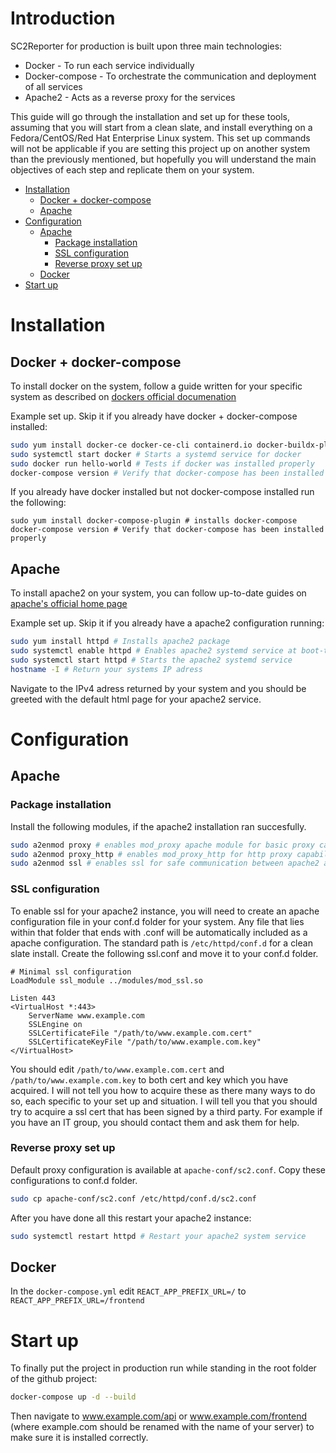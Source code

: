 # Introduction  <!-- omit in toc -->
SC2Reporter for production is built upon three main technologies:
* Docker - To run each service individually
* Docker-compose - To orchestrate the communication and deployment of all services
* Apache2 - Acts as a reverse proxy for the services

This guide will go through the installation and set up for these tools, assuming that you will start from a clean slate, and install everything on a Fedora/CentOS/Red Hat Enterprise Linux system. This set up commands will not be applicable if you are setting this project up on another system than the previously mentioned, but hopefully you will understand the main objectives of each step and replicate them on your system.

- [Installation](#installation)
  - [Docker + docker-compose](#docker--docker-compose)
  - [Apache](#apache)
- [Configuration](#configuration)
  - [Apache](#apache-1)
    - [Package installation](#package-installation)
    - [SSL configuration](#ssl-configuration)
    - [Reverse proxy set up](#reverse-proxy-set-up)
  - [Docker](#docker)
- [Start up](#start-up)

# Installation
## Docker + docker-compose
To install docker on the system, follow a guide written for your specific system as described on [dockers official documenation](https://docs.docker.com/engine/install/)

Example set up. Skip it if you already have docker + docker-compose installed:
```bash
sudo yum install docker-ce docker-ce-cli containerd.io docker-buildx-plugin docker-compose-plugin # installs docker and docker-compose
sudo systemctl start docker # Starts a systemd service for docker
sudo docker run hello-world # Tests if docker was installed properly
docker-compose version # Verify that docker-compose has been installed properly
```
If you already have docker installed but not docker-compose installed run the following:
```
sudo yum install docker-compose-plugin # installs docker-compose
docker-compose version # Verify that docker-compose has been installed properly
```
## Apache
To install apache2 on your system, you can follow up-to-date guides on [apache's official home page](https://httpd.apache.org/docs/current/install.html)


Example set up. Skip it if you already have a apache2 configuration running:
```bash
sudo yum install httpd # Installs apache2 package
sudo systemctl enable httpd # Enables apache2 systemd service at boot-time
sudo systemctl start httpd # Starts the apache2 systemd service
hostname -I # Return your systems IP adress
```
Navigate to the IPv4 adress returned by your system and you should be greeted with the default html page for your apache2 service.

# Configuration

## Apache
### Package installation
Install the following modules, if the apache2 installation ran succesfully.
```bash
sudo a2enmod proxy # enables mod_proxy apache module for basic proxy capabilities
sudo a2enmod proxy_http # enables mod_proxy_http for http proxy capabilities
sudo a2enmod ssl # enables ssl for safe communication between apache2 and clients
```

### SSL configuration

To enable ssl for your apache2 instance, you will need to create an apache configuration file in your conf.d folder for your system. Any file that lies within that folder that ends with .conf will be automatically included as a apache configuration. The standard path is `/etc/httpd/conf.d` for a clean slate install. Create the following ssl.conf and move it to your conf.d folder.
```apacheconf
# Minimal ssl configuration
LoadModule ssl_module ../modules/mod_ssl.so 

Listen 443
<VirtualHost *:443>
    ServerName www.example.com
    SSLEngine on
    SSLCertificateFile "/path/to/www.example.com.cert"
    SSLCertificateKeyFile "/path/to/www.example.com.key"
</VirtualHost>
```
You should edit `/path/to/www.example.com.cert` and `/path/to/www.example.com.key` to both cert and key which you have acquired. I will not tell you how to acquire these as there many ways to do so, each specific to your set up and situation. I will tell you that you should try to acquire a ssl cert that has been signed by a third party. For example if you have an IT group, you should contact them and ask them for help.

### Reverse proxy set up
Default proxy configuration is available at `apache-conf/sc2.conf`. Copy these configurations to conf.d folder.
```bash
sudo cp apache-conf/sc2.conf /etc/httpd/conf.d/sc2.conf
```

After you have done all this restart your apache2 instance:
```bash
sudo systemctl restart httpd # Restart your apache2 system service
```

## Docker
In the `docker-compose.yml` edit `REACT_APP_PREFIX_URL=/` to `REACT_APP_PREFIX_URL=/frontend`
# Start up

To finally put the project in production run while standing in the root folder of the github project: 
```bash
docker-compose up -d --build
```
Then navigate to www.example.com/api or www.example.com/frontend (where example.com should be renamed with the name of your server) to make sure it is installed correctly.